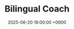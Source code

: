 ---
layout: news_detail
title: "Bilingual Coach"
date: 2025-06-20 19:00:00 +0900
image: 250620.jpg
detail: "Dr. Yim gave a talk on Understanding Bilingual Education to a group of third-year bilingual coaches. The 2.5-hour session offered a deeper look into key concepts and sparked meaningful conversations among participants."
long_detail: "Dr. Yim gave a talk on Understanding Bilingual Education to a group of third-year bilingual coaches. The 2.5-hour session offered a deeper look into key concepts and sparked meaningful conversations among participants."
---